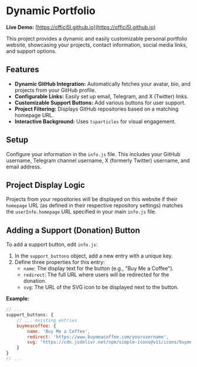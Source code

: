 # Dynamic Portfolio

**Live Demo:** [https://offici5l.github.io](https://offici5l.github.io)

This project provides a dynamic and easily customizable personal portfolio website, showcasing your projects, contact information, social media links, and support options.

## Features

*   **Dynamic GitHub Integration:** Automatically fetches your avatar, bio, and projects from your GitHub profile.
*   **Configurable Links:** Easily set up email, Telegram, and X (Twitter) links.
*   **Customizable Support Buttons:** Add various buttons for user support.
*   **Project Filtering:** Displays GitHub repositories based on a matching homepage URL.
*   **Interactive Background:** Uses `tsparticles` for visual engagement.

## Setup

Configure your information in the `info.js` file. This includes your GitHub username, Telegram channel username, X (formerly Twitter) username, and email address.

## Project Display Logic

Projects from your repositories will be displayed on this website if their `homepage` URL (as defined in their respective repository settings) matches the `userInfo.homepage` URL specified in your main `info.js` file.

## Adding a Support (Donation) Button

To add a support button, edit `info.js`:
1.  In the `support_buttons` object, add a new entry with a unique key.
2.  Define three properties for this entry:
    *   `name`: The display text for the button (e.g., "Buy Me a Coffee").
    *   `redirect`: The full URL where users will be redirected for the donation.
    *   `svg`: The URL of the SVG icon to be displayed next to the button.

**Example:**

```javascript
// ...
support_buttons: {
    // ... existing entries
    buymeacoffee: {
        name: 'Buy Me a Coffee',
        redirect: 'https://www.buymeacoffee.com/yourusername',
        svg: 'https://cdn.jsdelivr.net/npm/simple-icons@v11/icons/buymeacoffee.svg'
    }
}
// ...
```